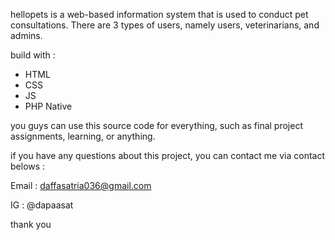 hellopets is a web-based information system that is used to conduct pet consultations. There are 3 types of users, namely users, veterinarians, and admins.

build with :
- HTML
- CSS
- JS
- PHP Native

you guys can use this source code for everything, such as final project assignments, learning, or anything.

if you have any questions about this project, you can contact me via contact belows :

Email : daffasatria036@gmail.com

IG : @dapaasat

thank you 
